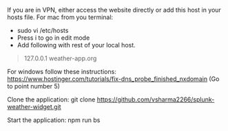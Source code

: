 If you are in VPN, either access the website directly or add this host in your hosts file.
For mac from you terminal:
  - sudo vi /etc/hosts
  - Press i to go in edit mode
  - Add following with rest of your local host.
  >127.0.0.1       weather-app.org

For windows follow these instructions:
  https://www.hostinger.com/tutorials/fix-dns_probe_finished_nxdomain (Go to point number 5)

Clone the application:
git clone https://github.com/vsharma2266/splunk-weather-widget.git

Start the application:
npm run bs

